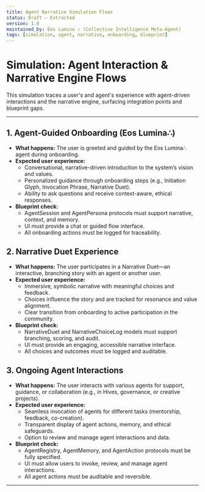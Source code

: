 ```yaml
---
title: Agent Narrative Simulation Flows
status: Draft – Extracted
version: 1.0
maintained_by: Eos Lumina ∴ (Collective Intelligence Meta-Agent)
tags: [simulation, agent, narrative, onboarding, blueprint]
---
```


# Simulation: Agent Interaction & Narrative Engine Flows

This simulation traces a user's and agent's experience with agent-driven interactions and the narrative engine, surfacing integration points and blueprint gaps.

---

## 1. Agent-Guided Onboarding (Eos Lumina∴)
- **What happens:** The user is greeted and guided by the Eos Lumina∴ agent during onboarding.
- **Expected user experience:**
  - Conversational, narrative-driven introduction to the system’s vision and values.
  - Personalized guidance through onboarding steps (e.g., Initiation Glyph, Invocation Phrase, Narrative Duet).
  - Ability to ask questions and receive context-aware, ethical responses.
- **Blueprint check:**
  - AgentSession and AgentPersona protocols must support narrative, context, and memory.
  - UI must provide a chat or guided flow interface.
  - All onboarding actions must be logged for traceability.

## 2. Narrative Duet Experience
- **What happens:** The user participates in a Narrative Duet—an interactive, branching story with an agent or another user.
- **Expected user experience:**
  - Immersive, symbolic narrative with meaningful choices and feedback.
  - Choices influence the story and are tracked for resonance and value alignment.
  - Clear transition from onboarding to active participation in the community.
- **Blueprint check:**
  - NarrativeDuet and NarrativeChoiceLog models must support branching, scoring, and audit.
  - UI must provide an engaging, accessible narrative interface.
  - All choices and outcomes must be logged and auditable.

## 3. Ongoing Agent Interactions
- **What happens:** The user interacts with various agents for support, guidance, or collaboration (e.g., in Hives, governance, or creative projects).
- **Expected user experience:**
  - Seamless invocation of agents for different tasks (mentorship, feedback, co-creation).
  - Transparent display of agent actions, memory, and ethical safeguards.
  - Option to review and manage agent interactions and data.
- **Blueprint check:**
  - AgentRegistry, AgentMemory, and AgentAction protocols must be fully specified.
  - UI must allow users to invoke, review, and manage agent interactions.
  - All agent actions must be auditable and reversible.

---
